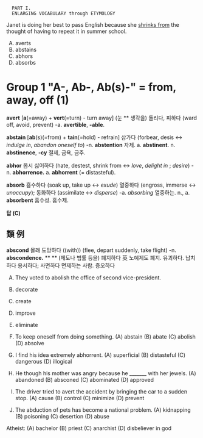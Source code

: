       PART I.
      ENLARGING VOCABULARY through ETYMOLOGY

<style type="text/css">
    ol { list-style-type: upper-alpha; }
</style>

 Janet is doing her best to pass English because she <ins>shrinks from</ins> the thought of having to repeat it in summer school.

1. averts
2. abstains
3. abhors
4. absorbs

# Group 1 "A-, Ab-, Ab(s)-" = from, away, off (1)
      
**avert** [**a**(=away) + **vert**(=turn) - turn away]
  (눈 ** 생각을) 돌리다, 피하다 (ward off, avoid, prevent) -a. **avertible**, **-able**.

**abstain** [**ab**(s)(=from) + **tain**(=hold) - refrain]
  삼가다 (forbear, desis <-> *indulge in*, *abandon oneself to*) -n. **abstention** 자제. a. **abstinent**. n. **abstinence**, **-cy** 절제, 금욕, 금주.
  
**abhor**
  몹시 싫어하다 (hate, destest, shrink from <-> *love*, *delight in* ; *desire*) -n. **abhorrence.** a. **abhorrent** (= distasteful).
  
**absorb**
  흡수하다 (soak up, take up <-> *exude*) 열중하다 (engross, immerse <-> *unoccupy*); 동화하다 (assimilate <-> *disperse*) -a. *absorbing* 열중하는. n., a. **absorbent** 흡수성. 흡수제. 

**답 (C)**

## 類    例

**abscond** 몰래 도망하다 ((with)) (flee, depart suddenly, take flight) -n. **abscondence.** 
** ** (제도나 법률 등을) 폐지하다 
英 노예제도 폐지.
유괴하다. 납치하다
용서하다; 사면하다 면제하는 사람.
증오하다

1. They voted to abolish the office of second vice-president.
  1. decorate   
  2. create        
  3. improve     
  4. eliminate

2. To keep oneself from doing something.
(A) abstain       (B) abate         (C) abolish        (D) absolve

3. I find his idea extremely abhorrent.
(A) superficial   (B) distasteful   (C) dangerous      (D) illogical

4. He though his mother was angry because he _______ with her jewels.
(A) abandoned     (B) absconed      (C) abominated     (D) approved

5. The driver tried to avert the accident by bringing the car to a sudden stop.
(A) cause         (B) control       (C) minimize       (D) prevent

6. The abduction of pets has become a national problem.
(A) kidnapping    (B) poisoning     (C) desertion      (D) abuse

Atheist:
(A) bachelor      (B) priest        (C) anarchist      (D) disbeliever in god

